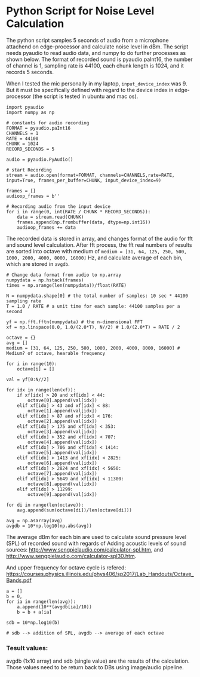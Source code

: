 # Python Script for Noise Level Calculation

The python script samples 5 seconds of audio from a microphone attachend on edge-processor and calculate noise level in dBm.
The script needs pyaudio to read audio data, and numpy to do further processes as shown below. The format of recorded sound is
pyaudio.paInt16, the number of channel is 1, sampling rate is 44100, each chunk length is 1024, and it records 5 seconds.

When I tested the mic personally in my laptop, ```input_device_index``` was 9. But it must be specifically defined with regard
to the device index in edge-processor (the script is tested in ubuntu and mac os).

```
import pyaudio
import numpy as np

# constants for audio recording
FORMAT = pyaudio.paInt16
CHANNELS = 1
RATE = 44100
CHUNK = 1024
RECORD_SECONDS = 5

audio = pyaudio.PyAudio()

# start Recording
stream = audio.open(format=FORMAT, channels=CHANNELS,rate=RATE, input=True, frames_per_buffer=CHUNK, input_device_index=9)

frames = []
audioop_frames = b''

# Recording audio from the input device
for i in range(0, int(RATE / CHUNK * RECORD_SECONDS)):
    data = stream.read(CHUNK)
    frames.append(np.frombuffer(data, dtype=np.int16))
    audioop_frames += data
```

The recorded data is stored in array, and changes format of the audio for fft and sound level calculation.
After fft process, the fft real numbers of results are sorted into octave with medium of 
```medium = [31, 64, 125, 250, 500, 1000, 2000, 4000, 8000, 16000]``` Hz, and calculate average of each bin,
which are stored in ```avgdb```.

```
# Change data format from audio to np.array
numpydata = np.hstack(frames)
times = np.arange(len(numpydata))/float(RATE)

N = numpydata.shape[0] # the total number of samples: 10 sec * 44100 sampling rate
T = 1.0 / RATE # a unit time for each sample: 44100 samples per a second

yf = np.fft.fftn(numpydata) # the n-dimensional FFT
xf = np.linspace(0.0, 1.0/(2.0*T), N//2) # 1.0/(2.0*T) = RATE / 2

octave = {}
avg = []
medium = [31, 64, 125, 250, 500, 1000, 2000, 4000, 8000, 16000] # Medium? of octave, hearable frequency

for i in range(10):
    octave[i] = []

val = yf[0:N//2]

for idx in range(len(xf)):
    if xf[idx] > 20 and xf[idx] < 44:
        octave[0].append(val[idx])
    elif xf[idx] > 43 and xf[idx] < 88:
        octave[1].append(val[idx])
    elif xf[idx] > 87 and xf[idx] < 176:
        octave[2].append(val[idx])
    elif xf[idx] > 175 and xf[idx] < 353:
        octave[3].append(val[idx])
    elif xf[idx] > 352 and xf[idx] < 707:
        octave[4].append(val[idx])
    elif xf[idx] > 706 and xf[idx] < 1414:
        octave[5].append(val[idx])
    elif xf[idx] > 1413 and xf[idx] < 2825:
        octave[6].append(val[idx])
    elif xf[idx] > 2824 and xf[idx] < 5650:
        octave[7].append(val[idx])
    elif xf[idx] > 5649 and xf[idx] < 11300:
        octave[8].append(val[idx])
    elif xf[idx] > 11299:
        octave[9].append(val[idx])

for di in range(len(octave)):
    avg.append(sum(octave[di])/len(octave[di]))

avg = np.asarray(avg)
avgdb = 10*np.log10(np.abs(avg))
```

The average dBm for each bin are used to calculate sound pressure level (SPL) of recorded sound with regards of 
Adding acoustic levels of sound sources: http://www.sengpielaudio.com/calculator-spl.htm, and http://www.sengpielaudio.com/calculator-spl30.htm.

And upper frequency for octave cycle is refered: https://courses.physics.illinois.edu/phys406/sp2017/Lab_Handouts/Octave_Bands.pdf

```
a = []
b = 0,
for ia in range(len(avg)):
    a.append(10**(avgdb[ia]/10))
    b = b + a[ia]

sdb = 10*np.log10(b)

# sdb --> addition of SPL, avgdb --> average of each octave
```

### Tesult values:
avgdb (1x10 array) and sdb (single value) are the results of the calculation. Those values need to be return back to DBs 
using image/audio pipeline.


